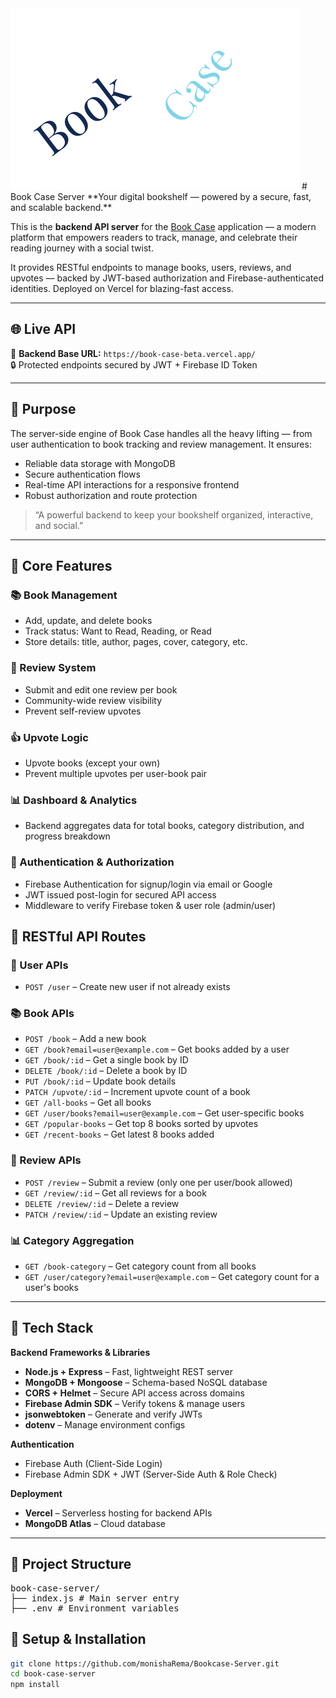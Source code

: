 <img src="https://github.com/monishaRema/bookcase-client/blob/main/src/assets/logo.png" />
# Book Case Server  
**Your digital bookshelf — powered by a secure, fast, and scalable backend.**

This is the **backend API server** for the [Book Case](https://book-case-92d50.web.app/) application — a modern platform that empowers readers to track, manage, and celebrate their reading journey with a social twist.

It provides RESTful endpoints to manage books, users, reviews, and upvotes — backed by JWT-based authorization and Firebase-authenticated identities. Deployed on Vercel for blazing-fast access.

---

## 🌐 Live API  
📡 **Backend Base URL:** `https://book-case-beta.vercel.app/`  
🔒 Protected endpoints secured by JWT + Firebase ID Token

---

## 🧭 Purpose  
The server-side engine of Book Case handles all the heavy lifting — from user authentication to book tracking and review management. It ensures:

- Reliable data storage with MongoDB  
- Secure authentication flows  
- Real-time API interactions for a responsive frontend  
- Robust authorization and route protection

> “A powerful backend to keep your bookshelf organized, interactive, and social.”

---

## 🚀 Core Features

### 📚 Book Management
- Add, update, and delete books
- Track status: Want to Read, Reading, or Read
- Store details: title, author, pages, cover, category, etc.

### 📝 Review System
- Submit and edit one review per book
- Community-wide review visibility
- Prevent self-review upvotes

### 👍 Upvote Logic
- Upvote books (except your own)
- Prevent multiple upvotes per user-book pair

### 📊 Dashboard & Analytics
- Backend aggregates data for total books, category distribution, and progress breakdown

### 🔐 Authentication & Authorization
- Firebase Authentication for signup/login via email or Google  
- JWT issued post-login for secured API access  
- Middleware to verify Firebase token & user role (admin/user)

## 🧾 RESTful API Routes

### 👤 User APIs
- `POST /user` – Create new user if not already exists

### 📚 Book APIs
- `POST /book` – Add a new book
- `GET /book?email=user@example.com` – Get books added by a user
- `GET /book/:id` – Get a single book by ID
- `DELETE /book/:id` – Delete a book by ID
- `PUT /book/:id` – Update book details
- `PATCH /upvote/:id` – Increment upvote count of a book
- `GET /all-books` – Get all books
- `GET /user/books?email=user@example.com` – Get user-specific books
- `GET /popular-books` – Get top 8 books sorted by upvotes
- `GET /recent-books` – Get latest 8 books added

### 📝 Review APIs
- `POST /review` – Submit a review (only one per user/book allowed)
- `GET /review/:id` – Get all reviews for a book
- `DELETE /review/:id` – Delete a review
- `PATCH /review/:id` – Update an existing review

### 📊 Category Aggregation
- `GET /book-category` – Get category count from all books
- `GET /user/category?email=user@example.com` – Get category count for a user's books

---

## 🧰 Tech Stack

**Backend Frameworks & Libraries**
- **Node.js + Express** – Fast, lightweight REST server  
- **MongoDB + Mongoose** – Schema-based NoSQL database  
- **CORS + Helmet** – Secure API access across domains  
- **Firebase Admin SDK** – Verify tokens & manage users  
- **jsonwebtoken** – Generate and verify JWTs  
- **dotenv** – Manage environment configs  

**Authentication**
- Firebase Auth (Client-Side Login)  
- Firebase Admin SDK + JWT (Server-Side Auth & Role Check)

**Deployment**
- **Vercel** – Serverless hosting for backend APIs  
- **MongoDB Atlas** – Cloud database

---


## 📁 Project Structure
<pre>
book-case-server/
├── index.js # Main server entry
├── .env # Environment variables
</pre>

## 🧪 Setup & Installation

```bash
git clone https://github.com/monishaRema/Bookcase-Server.git
cd book-case-server
npm install
